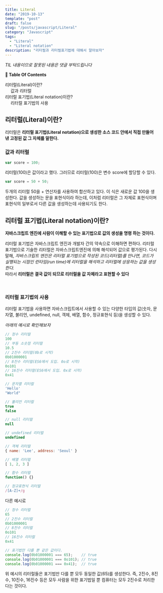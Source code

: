 ```yaml
---
title: Literal
date: "2019-10-13"
template: "post"
draft: false
slug: "/posts/javascript/Literal"
category: "Javascript"
tags:
  - "Literal"
  - "Literal notation"
description: "리터럴과 리터럴표기법에 대해서 알아보자"
---
```

<span class="notice">
  <em>TIL 내용이므로 잘못된 내용은 댓글 부탁드립니다</em>
</span>

<div id="toc">

**:link:  Table Of Contents**

- [리터럴(Literal)이란?](#리터럴literal이란)
  - [값과 리터럴](#값과-리터럴)
- [리터럴 표기법(Literal notation)이란?](#리터럴-표기법literal-notation이란)
  - [리터럴 표기법의 사용](#리터럴-표기법의-사용)

</div>

## 리터럴(Literal)이란?
리터럴은 <b>리터럴 표기법(Literal notation)으로 생성한 소스 코드 안에서 직접 만들어 낸 고정된 값 그 자체를 말한다.</b>


### 값과 리터럴
``` javascript
var score = 100;
```

리터럴(100)은 값이라고 했다. 그러므로 리터럴(100)은 변수 score에 할당할 수 있다.

``` javascript
var score = 50 + 50;
```
두개의 리터럴 50을 + 연산자를 사용하여 합산하고 있다. 이 식은 새로운 값 100을 생성한다. 값을 생성하는 문을 표현식이라 하는데, 이처럼 리터럴은 그 자체로 표현식이며 표현식의 일부로서 다른 값을 생성하는데 사용되기도 한다.


## 리터럴 표기법(Literal notation)이란?
<b>자바스크립트 엔진에 사람이 이해할 수 있는 표기법으로 값의 생성을 명령 하는 것이다.</b>

리터럴 표기법은 자바스크립트 엔진과 개발자 간의 약속으로 이해하면 편하다. 리터럴 표기법으로 기술한 리터럴은 자바스크립트엔진에 의해 해석되어 값으로 평가된다. 다시 말해, *자바스크립트 엔진은 리터럴 표기법으로 작성된 코드(리터럴)를 만나면, 코드가 실행되는 시점인 런타임(run time)에 리터럴을 해석하고 리터럴에 상응하는 값을 생성한다.*<br>
따라서 **리터럴은 결국 값이 되므로 리터럴을 값 자체라고 표현할 수 있다**

<br>

### 리터럴 표기법의 사용
리터럴 표기법을 사용하면 자바스크립트에서 사용할 수 있는 다양한 타입의 값(숫자, 문자열, 불리언, undefined, null, 객체, 배열, 함수, 정규표현식 등)을 생성할 수 있다.

*아래의 예시로 확인해보자*
``` javascript
// 정수 리터럴
100
// 부동 소숫점 리터럴
10.5
// 2진수 리터럴(0b로 시작)
0b01000001
// 8진수 리터럴(ES6에서 도입. 0o로 시작)
0o101
// 16진수 리터럴(ES6에서 도입. 0x로 시작)
0x41

// 문자열 리터럴
'Hello'
"World"

// 불리언 리터럴
true
false

// null 리터럴
null

// undefined 리터럴
undefined

// 객체 리터럴
{ name: 'Lee', address: 'Seoul' }

// 배열 리터럴
[ 1, 2, 3 ]

// 함수 리터럴
function() {}

// 정규표현식 리터럴
/[A-Z]+/g
```

다른 예시로
``` javascript
// 정수 리터럴
65
// 2진수 리터럴
0b01000001
// 8진수 리터럴
0o101
// 16진수 리터럴
0x41

// 표기법만 다를 뿐 같은 값이다.
console.log(0b01000001 === 65);    // true
console.log(0b01000001 === 0o101); // true
console.log(0b01000001 === 0x41);  // true
```
위 예시의 리터럴들은 표기법만 다를 뿐 모두 동일한 값(65)를 생성한다. 즉, 2진수, 8진수, 10진수, 16진수 등은 모두 사람을 위한 표기법일 뿐 컴퓨터는 모두 2진수로 처리한다는 것이다.

<br>
<br>
<br>
<br>